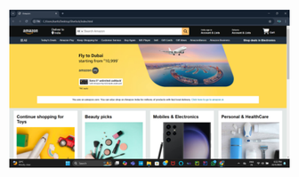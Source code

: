 ![Image Alt](https://github.com/Karthikeyankksv/Amazon-Clone/blob/f56d4ecde4e897ebe4570ef4902bc3ab62738ed1/Screenshot%20(21).png)
